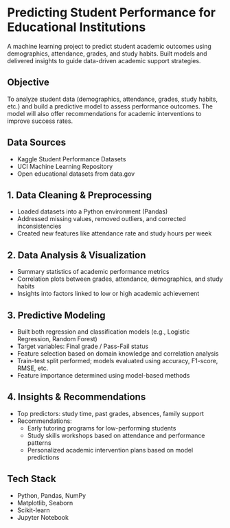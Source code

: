# Predicting Student Performance for Educational Institutions

A machine learning project to predict student academic outcomes using demographics, attendance, grades, and study habits. Built models and delivered insights to guide data-driven academic support strategies.

## Objective
To analyze student data (demographics, attendance, grades, study habits, etc.) and build a predictive model to assess performance outcomes. The model will also offer recommendations for academic interventions to improve success rates.

## Data Sources
- Kaggle Student Performance Datasets
- UCI Machine Learning Repository
- Open educational datasets from data.gov

## 1. Data Cleaning & Preprocessing
- Loaded datasets into a Python environment (Pandas)
- Addressed missing values, removed outliers, and corrected inconsistencies
- Created new features like attendance rate and study hours per week

## 2. Data Analysis & Visualization
- Summary statistics of academic performance metrics
- Correlation plots between grades, attendance, demographics, and study habits
- Insights into factors linked to low or high academic achievement

## 3. Predictive Modeling
- Built both regression and classification models (e.g., Logistic Regression, Random Forest)
- Target variables: Final grade / Pass-Fail status
- Feature selection based on domain knowledge and correlation analysis
- Train-test split performed; models evaluated using accuracy, F1-score, RMSE, etc.
- Feature importance determined using model-based methods

## 4. Insights & Recommendations
- Top predictors: study time, past grades, absences, family support
- Recommendations:
  - Early tutoring programs for low-performing students
  - Study skills workshops based on attendance and performance patterns
  - Personalized academic intervention plans based on model predictions

## Tech Stack
- Python, Pandas, NumPy
- Matplotlib, Seaborn
- Scikit-learn
- Jupyter Notebook

